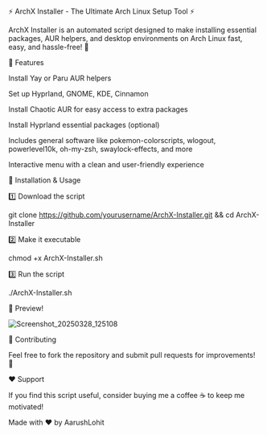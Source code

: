 ⚡ ArchX Installer - The Ultimate Arch Linux Setup Tool ⚡

ArchX Installer is an automated script designed to make installing essential packages, AUR helpers, and desktop environments on Arch Linux fast, easy, and hassle-free! 🚀

🎯 Features

Install Yay or Paru AUR helpers

Set up Hyprland, GNOME, KDE, Cinnamon

Install Chaotic AUR for easy access to extra packages

Install Hyprland essential packages (optional)

Includes general software like pokemon-colorscripts, wlogout, powerlevel10k, oh-my-zsh, swaylock-effects, and more

Interactive menu with a clean and user-friendly experience

🔧 Installation & Usage

1️⃣ Download the script

git clone https://github.com/yourusername/ArchX-Installer.git && cd ArchX-Installer

2️⃣ Make it executable

chmod +x ArchX-Installer.sh

3️⃣ Run the script

./ArchX-Installer.sh

📸 Preview!


![Screenshot_20250328_125108](https://github.com/user-attachments/assets/a05bff63-ddbf-4b41-8216-4f84abdee5f2)


🚀 Contributing

Feel free to fork the repository and submit pull requests for improvements! 🙌

❤️ Support

If you find this script useful, consider buying me a coffee ☕ to keep me motivated!

Made with ❤️ by AarushLohit

